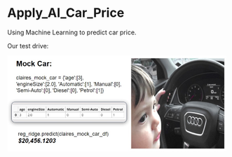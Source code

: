 # Apply_AI_Car_Price

Using Machine Learning to predict car price.

Our test drive:

<img src="https://github.com/ACExpo/Apply_AI_Car_Price/blob/main/final%20AI.jpg" width=500><br>
